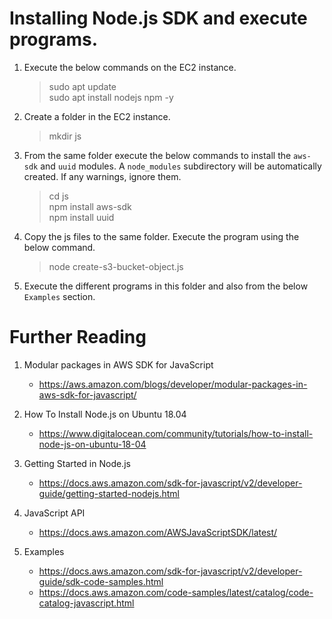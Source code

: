 # Installing Node.js SDK and execute programs.

1. Execute the below commands on the EC2 instance.

    >sudo apt update\
    >sudo apt install nodejs npm -y

1. Create a folder in the EC2 instance.

    >mkdir js

1. From the same folder execute the below commands to install the `aws-sdk` and `uuid` modules. A `node_modules` subdirectory will be automatically created. If any warnings, ignore them.

    >cd js\
    >npm install aws-sdk\
    >npm install uuid

1. Copy the js files to the same folder. Execute the program using the below command.

    >node create-s3-bucket-object.js

1. Execute the different programs in this folder and also from the below `Examples` section.

# Further Reading

1. Modular packages in AWS SDK for JavaScript
    - https://aws.amazon.com/blogs/developer/modular-packages-in-aws-sdk-for-javascript/

1. How To Install Node.js on Ubuntu 18.04
    - https://www.digitalocean.com/community/tutorials/how-to-install-node-js-on-ubuntu-18-04

1. Getting Started in Node.js
    - https://docs.aws.amazon.com/sdk-for-javascript/v2/developer-guide/getting-started-nodejs.html

1. JavaScript API
    - https://docs.aws.amazon.com/AWSJavaScriptSDK/latest/

1. Examples
    - https://docs.aws.amazon.com/sdk-for-javascript/v2/developer-guide/sdk-code-samples.html
    - https://docs.aws.amazon.com/code-samples/latest/catalog/code-catalog-javascript.html